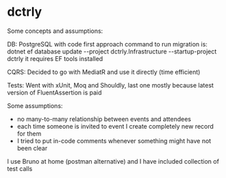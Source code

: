 # dctrly

Some concepts and assumptions:

DB: PostgreSQL with code first approach
command to run migration is: dotnet ef database update --project dctrly.Infrastructure --startup-project dctrly
it requires EF tools installed

CQRS: Decided to go with MediatR and use it directly (time efficient)

Tests: Went with xUnit, Moq and Shouldly, last one mostly because latest version of FluentAssertion is paid

Some assumptions:
- no many-to-many relationship between events and attendees
- each time someone is invited to event I create completely new record for them
- I tried to put in-code comments whenever something might have not been clear

I use Bruno at home (postman alternative) and I have included collection of test calls